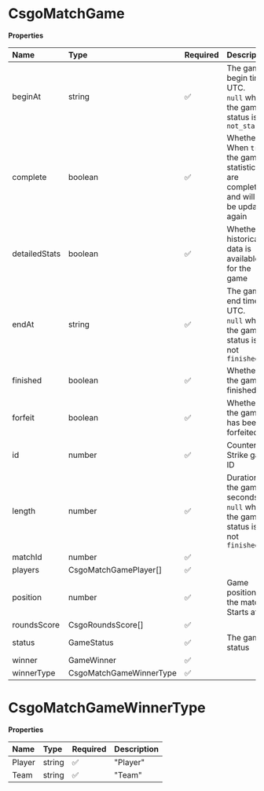 # CsgoMatchGame

**Properties**

| Name          | Type                    | Required | Description                                                                         |
| :------------ | :---------------------- | :------- | :---------------------------------------------------------------------------------- |
| beginAt       | string                  | ✅       | The game begin time, UTC. <br/>`null` when the game status is `not_started`         |
| complete      | boolean                 | ✅       | Whether When `true`, the game statistics are complete and will not be updated again |
| detailedStats | boolean                 | ✅       | Whether historical data is available for the game                                   |
| endAt         | string                  | ✅       | The game end time, UTC. <br/>`null` when the game status is not `finished`          |
| finished      | boolean                 | ✅       | Whether the game is finished                                                        |
| forfeit       | boolean                 | ✅       | Whether the game has been forfeited                                                 |
| id            | number                  | ✅       | Counter-Strike game ID                                                              |
| length        | number                  | ✅       | Duration of the game in seconds. <br/>`null` when the game status is not `finished` |
| matchId       | number                  | ✅       |                                                                                     |
| players       | CsgoMatchGamePlayer[]   | ✅       |                                                                                     |
| position      | number                  | ✅       | Game position in the match. Starts at 1                                             |
| roundsScore   | CsgoRoundsScore[]       | ✅       |                                                                                     |
| status        | GameStatus              | ✅       | The game status                                                                     |
| winner        | GameWinner              | ✅       |                                                                                     |
| winnerType    | CsgoMatchGameWinnerType | ✅       |                                                                                     |

# CsgoMatchGameWinnerType

**Properties**

| Name   | Type   | Required | Description |
| :----- | :----- | :------- | :---------- |
| Player | string | ✅       | "Player"    |
| Team   | string | ✅       | "Team"      |
